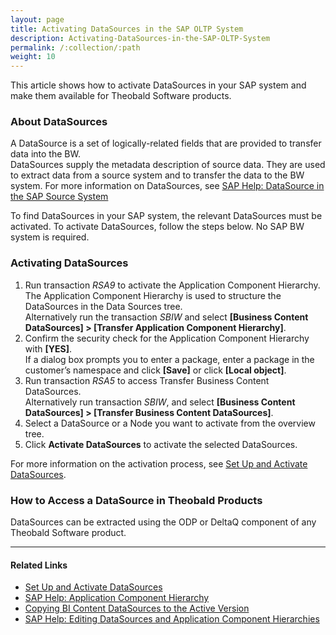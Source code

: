 ```yaml
---
layout: page
title: Activating DataSources in the SAP OLTP System
description: Activating-DataSources-in-the-SAP-OLTP-System 
permalink: /:collection/:path
weight: 10
---
```


This article shows how to activate DataSources in your SAP system and make them available for Theobald Software products.

### About DataSources

A DataSource is a set of logically-related fields that are provided to transfer data into the BW.<br>
DataSources supply the metadata description of source data. 
They are used to extract data from a source system and to transfer the data to the BW system. 
For more information on DataSources, see [SAP Help: DataSource in the SAP Source System](https://help.sap.com/saphelp_nw73/helpdata/en/4a/0c98f779291b43e10000000a42189c/frameset.htm)

To find DataSources in your SAP system, the relevant DataSources must be activated.
To activate DataSources, follow the steps below. No SAP BW system is required.

### Activating DataSources

1. Run transaction *RSA9* to activate the Application Component Hierarchy.<br>
The Application Component Hierarchy is used to structure the DataSources in the Data Sources tree.<br>
Alternatively run the transaction *SBIW* and select **[Business Content DataSources] > [Transfer Application Component Hierarchy]**. 
2. Confirm the security check for the Application Component Hierarchy with **[YES]**. <br>
If a dialog box prompts you to enter a package, enter a package in the customer’s namespace and click **[Save]** or click **[Local object]**.
3. Run transaction *RSA5* to access Transfer Business Content DataSources.<br> 
Alternatively run transaction *SBIW*, and select **[Business Content DataSources] > [Transfer Business Content DataSources]**.
4. Select a DataSource or a Node you want to activate from the overview tree.
5. Click **Activate DataSources** to activate the selected DataSources.

For more information on the activation process, see [Set Up and Activate DataSources](https://help.sap.com/viewer/7a60944343e543a1ab99e9b2904dab09/CLOUD/en-US/e5d447257a95416190d29638a64a5dfa.html).

### How to Access a DataSource in Theobald Products

DataSources can be extracted using the ODP or DeltaQ component of any Theobald Software product.

*****
#### Related Links
- [Set Up and Activate DataSources](https://help.sap.com/viewer/7a60944343e543a1ab99e9b2904dab09/CLOUD/en-US/e5d447257a95416190d29638a64a5dfa.html)
- [SAP Help: Application Component Hierarchy](https://help.sap.com/viewer/107a6e8a38b74ede94c833ca3b7b6f51/2.0.9/en-US/bd594782b57c4c0db445752e31519e31.html)
- [Copying BI Content DataSources to the Active Version](http://saphelp.ucc.ovgu.de/NW750/EN/4a/0c98f779291b43e10000000a42189c/frameset.htm)
- [SAP Help: Editing DataSources and Application Component Hierarchies](https://help.sap.com/doc/saphelp_nw73ehp1/7.31.19/en-US/49/ae67401d4988448036b180dc9ec1e6/frameset.htm)